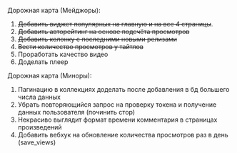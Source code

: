Дорожная карта (Мейджоры):

1. ~~Добавить виджет популярных на главную и на все 4
страницы~~.
2. ~~Добавить авторейтинг на основе подсчёта просмотров~~
3. ~~Добавить колонку с последними новыми релизами~~
4. ~~Вести количество просмотров у тайтлов~~
5. Проработать качество видео
6. Доделать плеер

Дорожная карта (Миноры):

1. Пагинацию в коллекциях доделать после добавления
в бд большего числа данных
2. Убрать повторяющийся запрос на проверку токена и получение данных
пользователя (починить стор)
3. Некрасиво выглядит формат времени комментария в страницах
произведений
4. Добавить вебхук на обновление количества просмотров
раз в день (save_views)